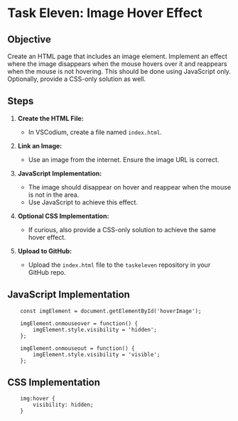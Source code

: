 # Task Eleven: Image Hover Effect

## Objective

Create an HTML page that includes an image element. Implement an effect where the image disappears when the mouse hovers over it and reappears when the mouse is not hovering. This should be done using JavaScript only. Optionally, provide a CSS-only solution as well.

## Steps

1. **Create the HTML File:**
   - In VSCodium, create a file named `index.html`.

2. **Link an Image:**
   - Use an image from the internet. Ensure the image URL is correct.

3. **JavaScript Implementation:**
   - The image should disappear on hover and reappear when the mouse is not in the area.
   - Use JavaScript to achieve this effect.
  
4. **Optional CSS Implementation:**
   - If curious, also provide a CSS-only solution to achieve the same hover effect.
  
5. **Upload to GitHub:**
   - Upload the `index.html` file to the `taskeleven` repository in your GitHub repo.

## JavaScript Implementation

        const imgElement = document.getElementById('hoverImage');

        imgElement.onmouseover = function() {
            imgElement.style.visibility = 'hidden';
        };

        imgElement.onmouseout = function() {
            imgElement.style.visibility = 'visible';
        };

## CSS Implementation

        img:hover {
            visibility: hidden;
        }
